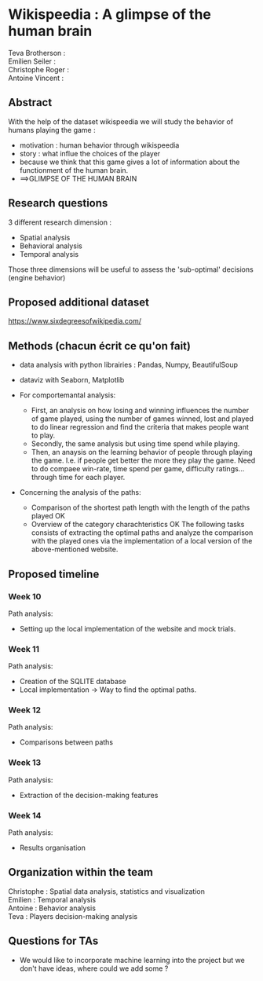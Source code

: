 # Wikispeedia : A glimpse of the human brain

Teva Brotherson : <br/>
Emilien Seiler : <br/>
Christophe Roger : <br/>
Antoine Vincent  : <br/>

## Abstract

With the help of the dataset wikispeedia we will study the behavior of humans playing the game : 
 - motivation : human behavior through wikispeedia
 - story : what influe the choices of the player
 - because we think that this game gives a lot of information about the functionment of the human brain.
 - ==>GLIMPSE OF THE HUMAN BRAIN
 
## Research questions 

3 different research dimension : 
- Spatial analysis
- Behavioral analysis
- Temporal analysis
 
Those three dimensions will be useful to assess the 'sub-optimal' decisions (engine behavior)

## Proposed additional dataset
https://www.sixdegreesofwikipedia.com/

## Methods (chacun écrit ce qu'on fait)
- data analysis with python librairies : Pandas, Numpy, BeautifulSoup
- dataviz with Seaborn, Matplotlib

- For comportemantal analysis:
	- First, an analysis on how losing and winning influences the number of game played, using the number of games winned, lost and played to do linear regression and find the criteria that makes people want to play.
	- Secondly, the same analysis but using time spend while playing.
	- Then, an anaysis on the learning behavior of people through playing the game. I.e. if people get better the more they play the game. Need to do compaee win-rate, time spend per game, difficulty ratings... through time for each player.
	
- Concerning the analysis of the paths: 
	- Comparison of the shortest path length with the length of the paths played OK
	- Overview of the category charachteristics OK
	The following tasks consists of extracting the optimal paths and analyze the comparison with the played ones via the implementation of a local version of the above-mentioned website. 


## Proposed timeline
### Week 10
Path analysis:
- Setting up the local implementation of the website and mock trials.
### Week 11
Path analysis:
- Creation of the SQLITE database
- Local implementation  -> Way to find the optimal paths.
### Week 12
Path analysis:
- Comparisons between paths
### Week 13
Path analysis:
- Extraction of the decision-making features
### Week 14
Path analysis:
- Results organisation

## Organization within the team
Christophe : Spatial data analysis, statistics and visualization <br/>
Emilien : Temporal analysis <br/>
Antoine : Behavior analysis <br/>
Teva : Players decision-making analysis <br/>

## Questions for TAs 
- We would like to incorporate machine learning into the project but we don't have ideas, where could we add some ?
